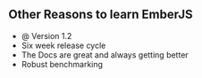 ##  Other Reasons to learn EmberJS

- @ Version 1.2
- Six week release cycle
- The Docs are great and always getting better
- Robust benchmarking




